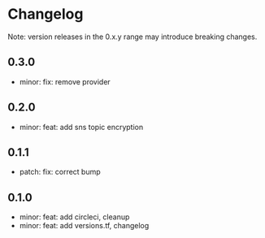 # Changelog
Note: version releases in the 0.x.y range may introduce breaking changes.

## 0.3.0

- minor: fix: remove provider

## 0.2.0

- minor: feat: add sns topic encryption

## 0.1.1

- patch: fix: correct bump

## 0.1.0

- minor: feat: add circleci, cleanup
- minor: feat: add versions.tf, changelog
